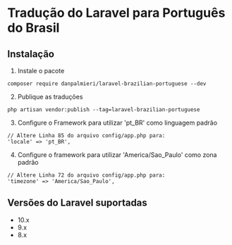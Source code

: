 # Tradução do Laravel para Português do Brasil

## Instalação

1.  Instale o pacote

```shell
composer require danpalmieri/laravel-brazilian-portuguese --dev
```

2.  Publique as traduções

```shell
php artisan vendor:publish --tag=laravel-brazilian-portuguese
```

3.  Configure o Framework para utilizar 'pt_BR' como linguagem padrão

```
// Altere Linha 85 do arquivo config/app.php para:
'locale' => 'pt_BR',
```

4. Configure o framework para utilizar 'America/Sao_Paulo' como zona padrão

```
// Altere Linha 72 do arquivo config/app.php para:
'timezone' => 'America/Sao_Paulo',
```

## Versões do Laravel suportadas

-   10.x
-   9.x
-   8.x
